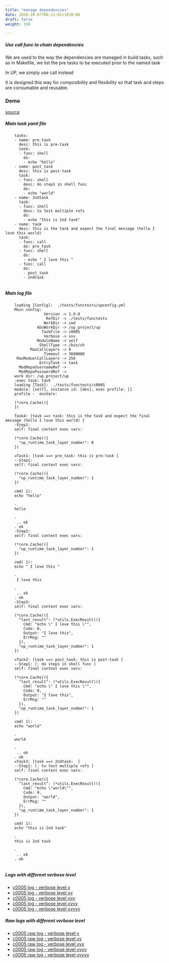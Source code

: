 ```yaml
---
title: "manage dependencies"
date: 2020-10-07T00:11:01+1010:00
draft: false
weight: 150

---
```


##### Use call func to chain dependencies

We are used to the way the dependencies are managed in build tasks, such as in Makefile, we list the pre tasks to be executed prior to the named task

In UP, we simply use call instead

It is designed this way for composibility and flexibility so that task and steps are consumable and reusable.


### Demo








[source](https://github.com/upcmd/up/blob/master/tests/functests/c0005.yml)

##### Main task yaml file
```
    tasks:
    - name: pre_task
      desc: this is pre-task
      task:
      - func: shell
        do:
        - echo "hello"
    - name: post_task
      desc: this is post-task
      task:
      - func: shell
        desc: do step1 in shell func
        do:
        - echo "world"
    - name: 2ndtask
      task:
      - func: shell
        desc: to test multiple refs
        do:
        - echo "this is 2nd task"
    - name: task
      desc: this is the task and expect the final message (hello I love this world)
      task:
      - func: call
        do: pre_task
      - func: shell
        do:
        - echo " I love this "
      - func: call
        do:
        - post_task
        - 2ndtask
    
```
##### Main log file
```
    loading [Config]:  ./tests/functests/upconfig.yml
    Main config:
                 Version -> 1.0.0
                  RefDir -> ./tests/functests
                 WorkDir -> cwd
              AbsWorkDir -> /up_project/up
                TaskFile -> c0005
                 Verbose -> vvv
              ModuleName -> self
               ShellType -> /bin/sh
           MaxCallLayers -> 8
                 Timeout -> 3600000
     MaxModuelCallLayers -> 256
               EntryTask -> task
      ModRepoUsernameRef -> 
      ModRepoPasswordRef -> 
    work dir: /up_project/up
    -exec task: task
    loading [Task]:  ./tests/functests/c0005
    module: [self], instance id: [dev], exec profile: []
    profile -  envVars:
    
    (*core.Cache)({
    })
    
    Task4: [task ==> task: this is the task and expect the final message (hello I love this world) ]
    -Step1:
    self: final context exec vars:
    
    (*core.Cache)({
      "up_runtime_task_layer_number": 0
    })
    
    =Task1: [task ==> pre_task: this is pre-task ]
    --Step1:
    self: final context exec vars:
    
    (*core.Cache)({
      "up_runtime_task_layer_number": 1
    })
    
    cmd( 1):
    echo "hello"
    
    -
    hello
    
    -
     .. ok
    . ok
    -Step2:
    self: final context exec vars:
    
    (*core.Cache)({
      "up_runtime_task_layer_number": 1
    })
    
    cmd( 1):
    echo " I love this "
    
    -
     I love this 
    
    -
     .. ok
    . ok
    -Step3:
    self: final context exec vars:
    
    (*core.Cache)({
      "last_result": (*utils.ExecResult)({
        Cmd: "echo \" I love this \"",
        Code: 0,
        Output: "I love this",
        ErrMsg: ""
      }),
      "up_runtime_task_layer_number": 1
    })
    
    =Task2: [task ==> post_task: this is post-task ]
    --Step1: [: do step1 in shell func ]
    self: final context exec vars:
    
    (*core.Cache)({
      "last_result": (*utils.ExecResult)({
        Cmd: "echo \" I love this \"",
        Code: 0,
        Output: "I love this",
        ErrMsg: ""
      }),
      "up_runtime_task_layer_number": 1
    })
    
    cmd( 1):
    echo "world"
    
    -
    world
    
    -
     .. ok
    . ok
    =Task3: [task ==> 2ndtask:  ]
    --Step1: [: to test multiple refs ]
    self: final context exec vars:
    
    (*core.Cache)({
      "last_result": (*utils.ExecResult)({
        Cmd: "echo \"world\"",
        Code: 0,
        Output: "world",
        ErrMsg: ""
      }),
      "up_runtime_task_layer_number": 1
    })
    
    cmd( 1):
    echo "this is 2nd task"
    
    -
    this is 2nd task
    
    -
     .. ok
    . ok
    
```


##### Logs with different verbose level
* [c0005 log - verbose level v](../../logs/c0005_v)
* [c0005 log - verbose level vv](../../logs/c0005_vv)
* [c0005 log - verbose level vvv](../../logs/c0005_vvvv)
* [c0005 log - verbose level vvvv](../../logs/c0005_vvvv)
* [c0005 log - verbose level vvvvv](../../logs/c0005_vvvvv)

##### Raw logs with different verbose level
* [c0005 raw log - verbose level v](../../reflogs/c0005_v.log)
* [c0005 raw log - verbose level vv](../../reflogs/c0005_vv.log)
* [c0005 raw log - verbose level vvv](../../reflogs/c0005_vvv.log)
* [c0005 raw log - verbose level vvvv](../../reflogs/c0005_vvvv.log)
* [c0005 raw log - verbose level vvvvv](../../reflogs/c0005_vvvvv.log)







